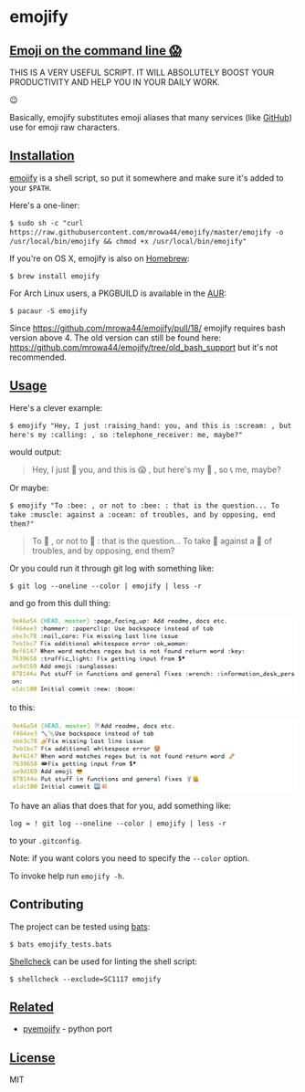 

# emojify


## [Emoji on the command line    😱 ](https://www.mianshigee.com/project/emojify/#emoji-on-the-command-line-scream) 

THIS IS A VERY USEFUL SCRIPT. IT WILL ABSOLUTELY BOOST YOUR PRODUCTIVITY AND HELP YOU IN YOUR DAILY WORK.

  😉 

Basically, emojify substitutes emoji aliases that many services (like [GitHub](https://github.com/)) use for emoji raw characters.



## [Installation](https://www.mianshigee.com/project/emojify/#installation)

[emojify](https://www.mianshigee.com/mrowa44/emojify/blob/master/emojify) is a shell script, so put it somewhere and make sure it's added to your `$PATH`.

Here's a one-liner:

```
$ sudo sh -c "curl https://raw.githubusercontent.com/mrowa44/emojify/master/emojify -o /usr/local/bin/emojify && chmod +x /usr/local/bin/emojify"
```

If you're on OS X, emojify is also on [Homebrew](http://brew.sh/):

```
$ brew install emojify
```

For Arch Linux users, a PKGBUILD is available in the [AUR](https://aur.archlinux.org/packages/emojify/):

```
$ pacaur -S emojify
```

Since https://github.com/mrowa44/emojify/pull/18/ emojify requires bash version above 4. The old version can still be found here: https://github.com/mrowa44/emojify/tree/old_bash_support but it's not recommended.



## [Usage](https://www.mianshigee.com/project/emojify/#usage)

Here's a clever example:

```
$ emojify "Hey, I just :raising_hand: you, and this is :scream: , but here's my :calling: , so :telephone_receiver: me, maybe?"
```

would output:

> Hey, I just      🙋   you, and this is      😱   , but here's my      📲   , so      📞   me, maybe?

Or maybe:

```
$ emojify "To :bee: , or not to :bee: : that is the question... To take :muscle: against a :ocean: of troubles, and by opposing, end them?"
```

> To      🐝   , or not to      🐝   : that is the question... To take      💪   against a      🌊   of troubles, and by opposing, end them?

Or you could run it through git log with something like:

```
$ git log --oneline --color | emojify | less -r
```

and go from this dull thing:

[![before](命令行显示gitmoji.assets/before.png)](https://github.com/mrowa44/emojify/raw/master/img/before.png)

to this:

[![after](命令行显示gitmoji.assets/after.png)](https://github.com/mrowa44/emojify/raw/master/img/after.png)

To have an alias that does that for you, add something like:

```
log = ! git log --oneline --color | emojify | less -r
```

to your `.gitconfig`.

Note: if you want colors you need to specify the `--color` option.

To invoke help run `emojify -h`.

## [ ](https://www.mianshigee.com/project/emojify/#contributing)Contributing

The project can be tested using [bats](https://github.com/sstephenson/bats#installing-bats-from-source):

```
$ bats emojify_tests.bats
```

[Shellcheck](https://www.shellcheck.net/) can be used for linting the shell script:

```
$ shellcheck --exclude=SC1117 emojify
```

## [Related](https://www.mianshigee.com/project/emojify/#related)

- [pyemojify](https://github.com/lord63/pyemojify) - python port



## [License](https://www.mianshigee.com/project/emojify/#license)

MIT